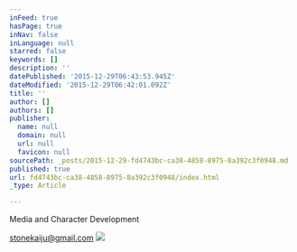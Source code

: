 ```yaml
---
inFeed: true
hasPage: true
inNav: false
inLanguage: null
starred: false
keywords: []
description: ''
datePublished: '2015-12-29T06:43:53.945Z'
dateModified: '2015-12-29T06:42:01.092Z'
title: ''
author: []
authors: []
publisher:
  name: null
  domain: null
  url: null
  favicon: null
sourcePath: _posts/2015-12-29-fd4743bc-ca38-4858-8975-8a392c3f0948.md
published: true
url: fd4743bc-ca38-4858-8975-8a392c3f0948/index.html
_type: Article

---
```

Media and Character Development

stonekaiju@gmail.com
![](https://the-grid-user-content.s3-us-west-2.amazonaws.com/f92ca99b-c871-4da5-b509-b05781f54478.jpg)